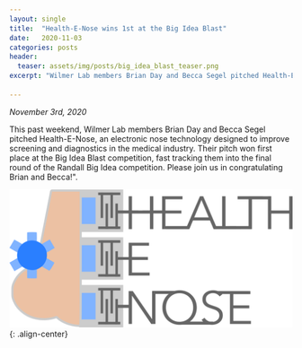 ```yaml
---
layout: single
title:  "Health-E-Nose wins 1st at the Big Idea Blast"
date:   2020-11-03
categories: posts
header:
  teaser: assets/img/posts/big_idea_blast_teaser.png
excerpt: "Wilmer Lab members Brian Day and Becca Segel pitched Health-E-Nose to improve screening and diagnostics in the medical industry, and won first place at the Big Idea Blast competition!"

---
```

*November 3rd, 2020*

This past weekend, Wilmer Lab members Brian Day and Becca Segel pitched Health-E-Nose, an electronic nose technology designed to improve screening and diagnostics in the medical industry. Their pitch won first place at the Big Idea Blast competition, fast tracking them into the final round of the Randall Big Idea competition. Please join us in congratulating Brian and Becca!".

![Health_E_Nose](/assets/img/posts/health-e-nose.png){: .align-center}
